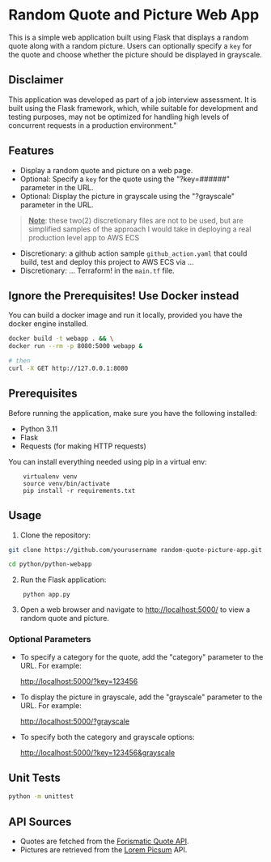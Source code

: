 
# Random Quote and Picture Web App

This is a simple web application built using Flask that displays a random quote along with a random picture. Users can optionally specify a ``key`` for the quote and choose whether the picture should be displayed in grayscale.

## Disclaimer

This application was developed as part of a job interview assessment. It is built using the Flask framework, which, while suitable for development and testing purposes, may not be optimized for handling high levels of concurrent requests in a production environment."

## Features

- Display a random quote and picture on a web page.
- Optional: Specify a ``key`` for the quote using the "?key=######" parameter in the URL.
- Optional: Display the picture in grayscale using the "?grayscale" parameter in the URL.

> **<u>Note</u>**: these two(2) discretionary files are not to be used, but are simplified samples of the approach I would take in deploying a real production level app to AWS ECS

- Discretionary: a github action sample ``github_action.yaml`` that could build, test and deploy this project to AWS ECS via ...
- Discretionary: ... Terraform! in the ``main.tf`` file. 

## Ignore the Prerequisites! Use Docker instead

You can build a docker image and run it locally, provided you have the docker engine installed. 

```bash
docker build -t webapp . && \
docker run --rm -p 8080:5000 webapp &

# then
curl -X GET http://127.0.0.1:8080
```

## Prerequisites

Before running the application, make sure you have the following installed:

- Python 3.11
- Flask
- Requests (for making HTTP requests)

You can install everything needed using pip in a virtual env:

```
    virtualenv venv
    source venv/bin/activate
    pip install -r requirements.txt
```
## Usage

1. Clone the repository:

```bash
git clone https://github.com/yourusername random-quote-picture-app.git 

cd python/python-webapp
```

2. Run the Flask application:
```
    python app.py
```

3. Open a web browser and navigate to [http://localhost:5000/](http://localhost:5000/) to view a random quote and picture.

### Optional Parameters

- To specify a category for the quote, add the "category" parameter to the URL. For example:

  [http://localhost:5000/?key=123456](http://localhost:5000/?key=123456)

- To display the picture in grayscale, add the "grayscale" parameter to the URL. For example:

  [http://localhost:5000/?grayscale](http://localhost:5000/?grayscale)

- To specify both the category and grayscale options:

  [http://localhost:5000/?key=123456&grayscale](http://localhost:5000/?key=123456&grayscale)

## Unit Tests

```bash
python -m unittest
```

## API Sources

- Quotes are fetched from the [Forismatic Quote API](http://forismatic.com/en/api/).
- Pictures are retrieved from the [Lorem Picsum](https://picsum.photos/) API.
